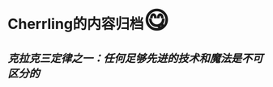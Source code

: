 # Cherrling的内容归档<font size=7>😋</font>

## *克拉克三定律之⼀：任何⾜够先进的技术和魔法是不可区分的*

<!-- ![JEQG0zJ.png](https://iili.io/JEQG0zJ.png) -->
<!-- ![](https://p.sda1.dev/16/fa3777a0d6b4ab41b6e339a8657d0e2a/JEQG0zJ.png) -->
<!-- ![alt text](assets/README/JEQG0zJ.png) -->

